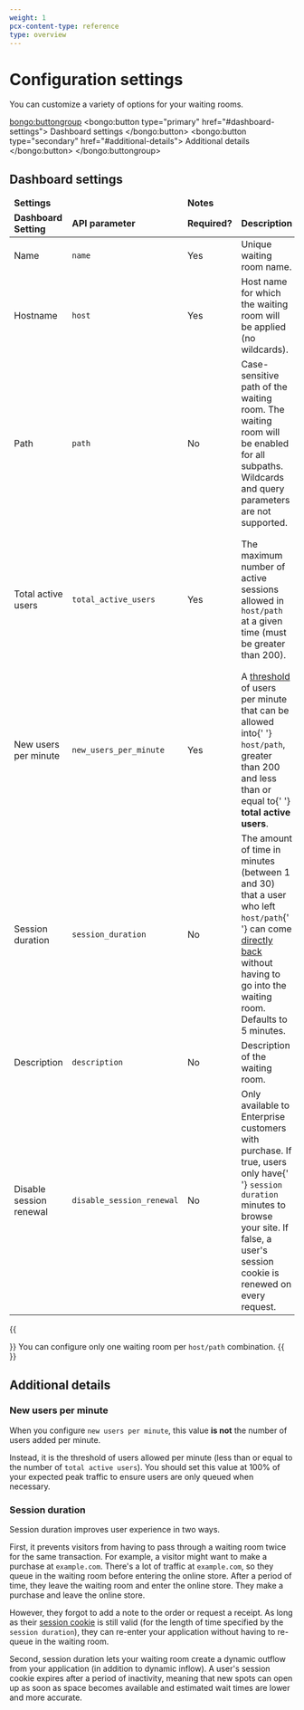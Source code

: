 ```yaml
---
weight: 1
pcx-content-type: reference
type: overview
---
```


# Configuration settings

You can customize a variety of options for your waiting rooms.

<bongo:buttongroup>
  <bongo:button type="primary" href="#dashboard-settings">
    Dashboard settings
  </bongo:button>
  <bongo:button type="secondary" href="#additional-details">
    Additional details
  </bongo:button>
</bongo:buttongroup>

## Dashboard settings

<table style="width:100%">
  <thead>
    <tr>
      <td colspan="2" style="width:30%">
        <strong>Settings</strong>
      </td>
      <td colspan="2" style="width:70%">
        <strong>Notes</strong>
      </td>
    </tr>
    <tr>
      <td style="width:15%">
        <strong>Dashboard Setting</strong>
      </td>
      <td style="width:15%">
        <strong>API parameter</strong>
      </td>
      <td style="width:15%">
        <strong>Required?</strong>
      </td>
      <td style="width:30%">
        <strong>Description</strong>
      </td>
      <td style="width:25%">
        <strong>Best practices</strong>
      </td>
    </tr>
  </thead>
  <tbody>
    <tr>
      <td>Name</td>
      <td>
        <code>name</code>
      </td>
      <td>Yes</td>
      <td>Unique waiting room name.</td>
      <td></td>
    </tr>
    <tr>
      <td>Hostname</td>
      <td>
        <code>host</code>
      </td>
      <td>Yes</td>
      <td>Host name for which the waiting room will be applied (no wildcards).</td>
      <td>
        Do not include <code>http://</code> or <code>https://</code>.
      </td>
    </tr>
    <tr>
      <td>Path</td>
      <td>
        <code>path</code>
      </td>
      <td>No</td>
      <td>
        Case-sensitive path of the waiting room. The waiting room will be enabled for all subpaths.
        Wildcards and query parameters are not supported.
      </td>
      <td>
        If your server does not allow letter casing, use numbers in your <code>path</code> or
        redirect traffic with a Page Rule.
      </td>
    </tr>
    <tr>
      <td>Total active users</td>
      <td>
        <code>total_active_users</code>
      </td>
      <td>Yes</td>
      <td>
        The maximum number of active sessions allowed in <code>host/path</code> at a given time
        (must be greater than 200).
      </td>
      <td>
        Set to 75% of origin traffic capacity and adjust as needed. Adjustments may affect estimated
        wait time shown to end users.
      </td>
    </tr>
    <tr>
      <td>New users per minute</td>
      <td>
        <code>new_users_per_minute</code>
      </td>
      <td>Yes</td>
      <td>
        A <a href="#new-users-per-minute">threshold</a> of users per minute that can be allowed into{' '}
        <code>host/path</code>, greater than 200 and less than or equal to{' '}
        <strong>total active users</strong>.
      </td>
      <td>Set to 100% of peak traffic to ensure users are only queued when necessary</td>
    </tr>
    <tr>
      <td>Session duration</td>
      <td>
        <code>session_duration</code>
      </td>
      <td>No</td>
      <td>
        The amount of time in minutes (between 1 and 30) that a user who left <code>host/path</code>{' '}
        can come <a href="#session-duration">directly back</a> without having to go into the waiting
        room. Defaults to 5 minutes.
      </td>
      <td></td>
    </tr>
    <tr>
      <td>Description</td>
      <td>
        <code>description</code>
      </td>
      <td>No</td>
      <td>Description of the waiting room.</td>
      <td></td>
    </tr>
    <tr>
      <td>Disable session renewal</td>
      <td>
        <code>disable_session_renewal</code>
      </td>
      <td>No</td>
      <td>
        Only available to Enterprise customers with purchase. If true, users only have{' '}
        <code>session duration</code> minutes to browse your site. If false, a user's session cookie
        is renewed on every request.
      </td>
      <td></td>
    </tr>
  </tbody>
</table>

{{<Aside type="note" header="Note">}}
You can configure only one waiting room per `host/path` combination.
{{</Aside>}}

## Additional details

### New users per minute

When you configure `new users per minute`, this value **is not** the number of users added per minute.

Instead, it is the threshold of users allowed per minute (less than or equal to the number of `total active users`). You should set this value at 100% of your expected peak traffic to ensure users are only queued when necessary.

### Session duration

Session duration improves user experience in two ways.

First, it prevents visitors from having to pass through a waiting room twice for the same transaction. For example, a visitor might want to make a purchase at `example.com`. There's a lot of traffic at `example.com`, so they queue in the waiting room before entering the online store. After a period of time, they leave the waiting room and enter the online store. They make a purchase and leave the online store.

However, they forgot to add a note to the order or request a receipt. As long as their [session cookie](/reference/waiting-room-cookie) is still valid (for the length of time specified by the `session duration`), they can re-enter your application without having to re-queue in the waiting room.

Second, session duration lets your waiting room create a dynamic outflow from your application (in addition to dynamic inflow). A user's session cookie expires after a period of inactivity, meaning that new spots can open up as soon as space becomes available and estimated wait times are lower and more accurate.
